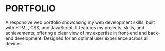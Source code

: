 # PORTFOLIO
A responsive web portfolio showcasing my web development skills, built with HTML, CSS, and JavaScript. It features my projects, skills, and achievements, offering a clear view of my expertise in front-end and back-end development. Designed for an optimal user experience across all devices.

